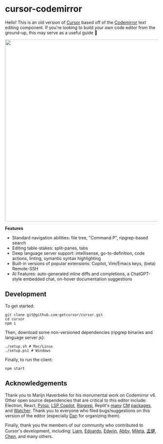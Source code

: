 # cursor-codemirror

Hello! This is an old version of [Cursor](https://cursor.so/) based off of the [Codemirror](https://codemirror.net/) text editing component. If you're looking to build your own code editor from the ground-up, this may serve as a useful guide 🙂

<p align="center">
<a href="https://cursor.so/">
<img src="https://user-images.githubusercontent.com/4297743/227696390-0c1886c7-0cda-4528-9259-0b2944892d4c.png" width="600"><br>
</a>
</p>

**Features**
* Standard navigation abilities: file tree, "Command P", ripgrep-based search
* Editing table-stakes: split-panes, tabs
* Deep language server support: intellisense, go-to-definition, code actions, linting, symantic syntax highlighting
* Built-in versions of popular extensions: Copilot, Vim/Emacs keys, (beta) Remote-SSH
* AI Features: auto-generated inline diffs and completions, a ChatGPT-style embedded chat, on-hover documentation suggestions

## Development

To get started:

```
git clone git@github.com:getcursor/cursor.git
cd cursor
npm i
```

Then, download some non-versioned dependencies (ripgrep binaries and language server js):

```
./setup.sh # Mac/Linux
./setup.ps1 # Windows
```

Finally, to run the client:

```
npm start
```

## Acknowledgements

Thank you to Marijn Haverbeke for his monumental work on Codemirror v6. Other open source dependencies that are critical to this editor include: Electron, React, [Pylsp](https://github.com/python-lsp/python-lsp-server), [LSP Copilot](https://github.com/TerminalFi/LSP-copilot), [Ripgrep](https://github.com/BurntSushi/ripgrep), Replit's [many](https://github.com/replit/codemirror-vim) [CM](https://github.com/replit/codemirror-emacs) [packages](https://github.com/replit/Codemirror-CSS-color-picker), and [Watcher](https://github.com/fabiospampinato/watcher). Thank you to everyone who filed bugs/suggestions on this version of the editor (especially [Dan](https://github.com/danperks) for organizing them).

Finally, thank you the members of our community who contributed to Cursor's development, including: [Liam](https://github.com/terror), [Edoardo](https://github.com/elanzini), [Edwiin](https://github.com/boxizen), [Abby](https://github.com/abbychau), [Mileta](https://github.com/MiletaA), [孟健](https://github.com/mengjian-github), [Chen](https://github.com/yuchen9), and many others.
